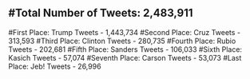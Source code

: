 #Total Number of Tweets: 2,483,911 
---
#First Place: Trump Tweets - 1,443,734
#Second Place: Cruz Tweets - 313,593
#Third Place: Clinton Tweets - 280,735
#Fourth Place: Rubio Tweets - 202,681
#Fifth Place: Sanders Tweets - 106,033
#Sixth Place: Kasich Tweets - 57,074
#Seventh Place: Carson Tweets - 53,073
#Last Place: Jeb! Tweets - 26,996
